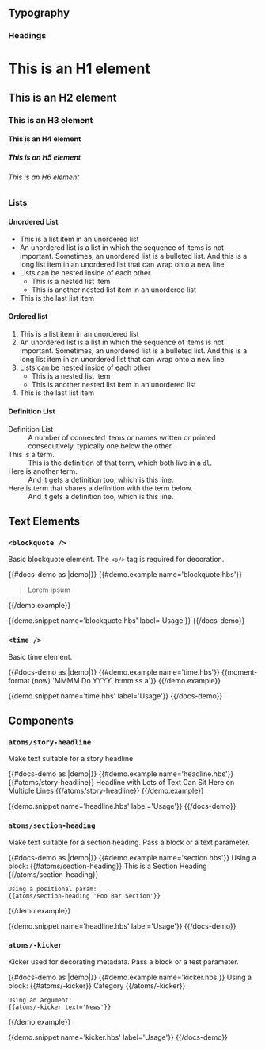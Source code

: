 ## Typography

### Headings

<div class="theme-typography">
  <h1>This is an H1 element</h1>
  <h2>This is an H2 element</h2>
  <h3>This is an H3 element</h3>
  <h4>This is an H4 element</h4>
  <h5>This is an H5 element</h5>
  <h6>This is an H6 element</h6>
</div>

### Lists

#### Unordered List
<ul>
  <li>This is a list item in an unordered list</li>
  <li>An unordered list is a list in which the sequence of items is not important. Sometimes, an unordered list is a bulleted list. And this is a long list item in an unordered list that can wrap onto a new line. </li>
  <li>
    Lists can be nested inside of each other
    <ul>
      <li>This is a nested list item</li>
      <li>This is another nested list item in an unordered list</li>
    </ul>
  </li>
  <li>This is the last list item</li>
</ul>

#### Ordered list
<ol>
  <li>This is a list item in an unordered list</li>
  <li>An unordered list is a list in which the sequence of items is not important. Sometimes, an unordered list is a bulleted list. And this is a long list item in an unordered list that can wrap onto a new line. </li>
  <li>
    Lists can be nested inside of each other
    <ul>
      <li>This is a nested list item</li>
      <li>This is another nested list item in an unordered list</li>
    </ul>
  </li>
  <li>This is the last list item</li>
</ol>

#### Definition List
<dl>
  <dt>Definition List</dt>
  <dd>A number of connected items or names written or printed consecutively, typically one below the other.</dd>
  <dt>This is a term.</dt>
  <dd>This is the definition of that term, which both live in a <code>dl</code>.</dd>
  <dt>Here is another term.</dt>
  <dd>And it gets a definition too, which is this line.</dd>
  <dt>Here is term that shares a definition with the term below.</dt>
  <dd>And it gets a definition too, which is this line.</dd>
</dl>

## Text Elements

### `<blockquote />`

Basic blockquote element. The `<p/>` tag is required for decoration.

{{#docs-demo as |demo|}}
  {{#demo.example name='blockquote.hbs'}}
    <blockquote>
      <p>
        Lorem ipsum
      </p>
    </blockquote>
  {{/demo.example}}

  {{demo.snippet name='blockquote.hbs' label='Usage'}}
{{/docs-demo}}

### `<time />`

Basic time element.

{{#docs-demo as |demo|}}
  {{#demo.example name='time.hbs'}}
    <time datetime={{now}}>{{moment-format (now) 'MMMM Do YYYY, h:mm:ss a'}}</time>
  {{/demo.example}}

  {{demo.snippet name='time.hbs' label='Usage'}}
{{/docs-demo}}

## Components

### `atoms/story-headline`
Make text suitable for a story headline

{{#docs-demo as |demo|}}
  {{#demo.example name='headline.hbs'}}
    {{#atoms/story-headline}}
      Headline with Lots of Text Can Sit Here on Multiple Lines
    {{/atoms/story-headline}}
  {{/demo.example}}

  {{demo.snippet name='headline.hbs' label='Usage'}}
{{/docs-demo}}

### `atoms/section-heading`
Make text suitable for a section heading. Pass a block or a text parameter.

{{#docs-demo as |demo|}}
  {{#demo.example name='section.hbs'}}
    Using a block:
    {{#atoms/section-heading}}
      This is a Section Heading
    {{/atoms/section-heading}}

    Using a positional param:
    {{atoms/section-heading 'Foo Bar Section'}}
  {{/demo.example}}

  {{demo.snippet name='headline.hbs' label='Usage'}}
{{/docs-demo}}


### `atoms/-kicker`

Kicker used for decorating metadata. Pass a block or a test parameter.

{{#docs-demo as |demo|}}
  {{#demo.example name='kicker.hbs'}}
    Using a block:
    {{#atoms/-kicker}}
      Category
    {{/atoms/-kicker}}

    Using an argument:
    {{atoms/-kicker text='News'}}
  {{/demo.example}}

  {{demo.snippet name='kicker.hbs' label='Usage'}}
{{/docs-demo}}
